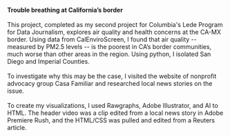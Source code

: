 **Trouble breathing at California’s border**
<br><br>
This project, completed as my second project for Columbia's Lede Program for Data Journalism, explores air quality and health concerns at the CA-MX border. Using data from CalEnviroScreen, I found that air quality -- measured by PM2.5 levels -- is the poorest in CA’s border communities, much worse than other areas in the region. Using python, I isolated San Diego and Imperial Counties.
<br><br>
To investigate why this may be the case, I visited the website of nonprofit advocacy group Casa Familiar and researched local news stories on the issue.
<br><br>
To create my visualizations, I used Rawgraphs, Adobe Illustrator, and AI to HTML. The header video was a clip edited from a local news story in Adobe Premiere Rush, and the HTML/CSS was pulled and edited from a Reuters article.
